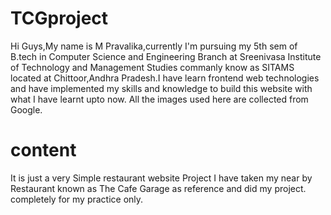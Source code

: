 # TCGproject
Hi Guys,My name is M Pravalika,currently I'm pursuing my 5th sem of B.tech in Computer Science and Engineering Branch at Sreenivasa Institute of Technology and Management Studies commanly know as SITAMS located at Chittoor,Andhra Pradesh.I have learn frontend web technologies and have implemented my skills and knowledge to build this website with what I have learnt upto now.
All the images used here are collected from Google.
# content
It is just a very Simple restaurant website Project 
I have taken my near by Restaurant known as The Cafe Garage as reference and did my project.
completely for my practice only.
